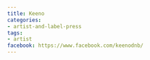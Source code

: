 ```yaml
---
title: Keeno
categories:
- artist-and-label-press
tags:
- artist
facebook: https://www.facebook.com/keenodnb/
---
```


